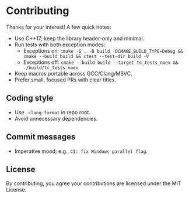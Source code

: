 # Contributing

Thanks for your interest! A few quick notes:

- Use C++17; keep the library header-only and minimal.
- Run tests with both exception modes:
  - Exceptions on: `cmake -S . -B build -DCMAKE_BUILD_TYPE=Debug && cmake --build build && ctest --test-dir build -V`
  - Exceptions off: `cmake --build build --target tc_tests_noex && ./build/tc_tests_noex`
- Keep macros portable across GCC/Clang/MSVC.
- Prefer small, focused PRs with clear titles.

## Coding style

- Use `.clang-format` in repo root.
- Avoid unnecessary dependencies.

## Commit messages

- Imperative mood; e.g., `CI: fix Windows parallel flag`.

## License

By contributing, you agree your contributions are licensed under the MIT License.
